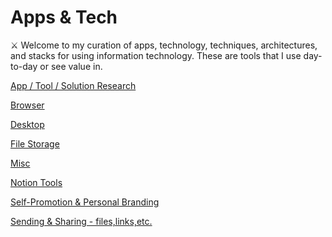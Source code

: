 # Apps & Tech

<aside>
⚔️ Welcome to my curation of apps, technology, techniques, architectures, and stacks for using information technology. These are tools that I use day-to-day or see value in.

</aside>

[App / Tool / Solution Research](Apps%20&%20Tech%20291ee6600329428f8923ab3ac2e48ebf/App%20Tool%20Solution%20Research.md)

[Browser](Apps%20&%20Tech%20291ee6600329428f8923ab3ac2e48ebf/Browser.md)

[Desktop](Apps%20&%20Tech%20291ee6600329428f8923ab3ac2e48ebf/Desktop.md)

[File Storage](Apps%20&%20Tech%20291ee6600329428f8923ab3ac2e48ebf/File%20Storage.md)

[Misc](Apps%20&%20Tech%20291ee6600329428f8923ab3ac2e48ebf/Misc.md)

[Notion Tools](Apps%20&%20Tech%20291ee6600329428f8923ab3ac2e48ebf/Notion%20Tools.md)

[Self-Promotion & Personal Branding ](Apps%20&%20Tech%20291ee6600329428f8923ab3ac2e48ebf/Self-Promotion%20&%20Personal%20Branding%205295f46383e8441ea28119579470a7cf.md)

[Sending & Sharing - files,links,etc.](Apps%20&%20Tech%20291ee6600329428f8923ab3ac2e48ebf/Sending%20&%20Sharing%20-%20files,links,etc%20b3ead7c4ef2e4c6eb297c012c170a452.md)